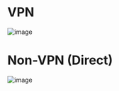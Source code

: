 # VPN
![image](https://github.com/yuantian94/Research-Project-VPN-Detection/assets/13746207/f446a3ee-eafa-4b42-a39c-26292643feba)

# Non-VPN (Direct)
![image](https://github.com/yuantian94/Research-Project-VPN-Detection/assets/13746207/eb5dd838-6017-4670-a45a-4544cd95549c)

